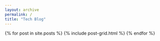 ```yaml
---
layout: archive
permalink: /
title: "Tech Blog"
---
```


<div class="tiles">
{% for post in site.posts %}
	{% include post-grid.html %}
{% endfor %}
</div><!-- /.tiles -->
